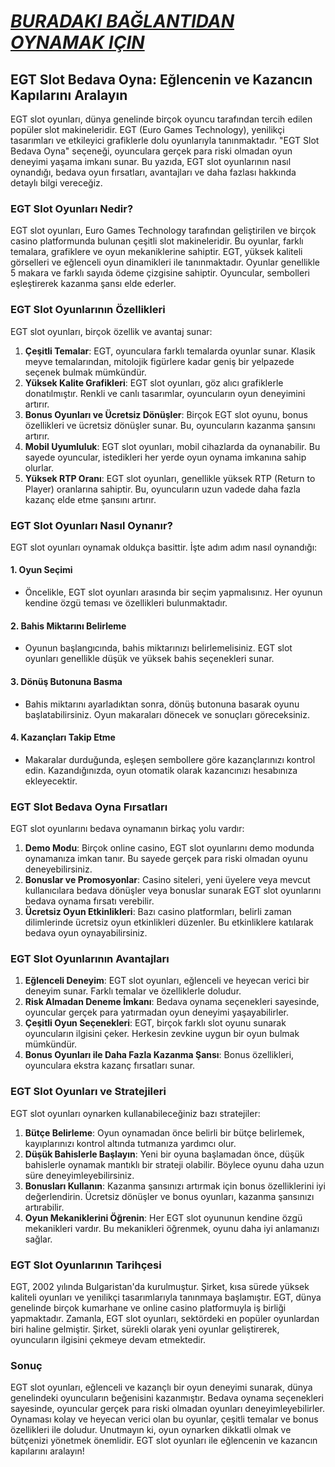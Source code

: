 # [***BURADAKI BAĞLANTIDAN OYNAMAK IÇIN***](https://casinotr.link/gWCRZ4)

## EGT Slot Bedava Oyna: Eğlencenin ve Kazancın Kapılarını Aralayın

EGT slot oyunları, dünya genelinde birçok oyuncu tarafından tercih edilen popüler slot makineleridir. EGT (Euro Games Technology), yenilikçi tasarımları ve etkileyici grafiklerle dolu oyunlarıyla tanınmaktadır. "EGT Slot Bedava Oyna" seçeneği, oyunculara gerçek para riski olmadan oyun deneyimi yaşama imkanı sunar. Bu yazıda, EGT slot oyunlarının nasıl oynandığı, bedava oyun fırsatları, avantajları ve daha fazlası hakkında detaylı bilgi vereceğiz.

### EGT Slot Oyunları Nedir?

EGT slot oyunları, Euro Games Technology tarafından geliştirilen ve birçok casino platformunda bulunan çeşitli slot makineleridir. Bu oyunlar, farklı temalara, grafiklere ve oyun mekaniklerine sahiptir. EGT, yüksek kaliteli görselleri ve eğlenceli oyun dinamikleri ile tanınmaktadır. Oyunlar genellikle 5 makara ve farklı sayıda ödeme çizgisine sahiptir. Oyuncular, sembolleri eşleştirerek kazanma şansı elde ederler.

### EGT Slot Oyunlarının Özellikleri

EGT slot oyunları, birçok özellik ve avantaj sunar:

1. **Çeşitli Temalar**: EGT, oyunculara farklı temalarda oyunlar sunar. Klasik meyve temalarından, mitolojik figürlere kadar geniş bir yelpazede seçenek bulmak mümkündür.
2. **Yüksek Kalite Grafikleri**: EGT slot oyunları, göz alıcı grafiklerle donatılmıştır. Renkli ve canlı tasarımlar, oyuncuların oyun deneyimini artırır.
3. **Bonus Oyunları ve Ücretsiz Dönüşler**: Birçok EGT slot oyunu, bonus özellikleri ve ücretsiz dönüşler sunar. Bu, oyuncuların kazanma şansını artırır.
4. **Mobil Uyumluluk**: EGT slot oyunları, mobil cihazlarda da oynanabilir. Bu sayede oyuncular, istedikleri her yerde oyun oynama imkanına sahip olurlar.
5. **Yüksek RTP Oranı**: EGT slot oyunları, genellikle yüksek RTP (Return to Player) oranlarına sahiptir. Bu, oyuncuların uzun vadede daha fazla kazanç elde etme şansını artırır.

### EGT Slot Oyunları Nasıl Oynanır?

EGT slot oyunları oynamak oldukça basittir. İşte adım adım nasıl oynandığı:

#### 1. Oyun Seçimi

* Öncelikle, EGT slot oyunları arasında bir seçim yapmalısınız. Her oyunun kendine özgü teması ve özellikleri bulunmaktadır.

#### 2. Bahis Miktarını Belirleme

* Oyunun başlangıcında, bahis miktarınızı belirlemelisiniz. EGT slot oyunları genellikle düşük ve yüksek bahis seçenekleri sunar.

#### 3. Dönüş Butonuna Basma

* Bahis miktarını ayarladıktan sonra, dönüş butonuna basarak oyunu başlatabilirsiniz. Oyun makaraları dönecek ve sonuçları göreceksiniz.

#### 4. Kazançları Takip Etme

* Makaralar durduğunda, eşleşen sembollere göre kazançlarınızı kontrol edin. Kazandığınızda, oyun otomatik olarak kazancınızı hesabınıza ekleyecektir.

### EGT Slot Bedava Oyna Fırsatları

EGT slot oyunlarını bedava oynamanın birkaç yolu vardır:

1. **Demo Modu**: Birçok online casino, EGT slot oyunlarını demo modunda oynamanıza imkan tanır. Bu sayede gerçek para riski olmadan oyunu deneyebilirsiniz.
2. **Bonuslar ve Promosyonlar**: Casino siteleri, yeni üyelere veya mevcut kullanıcılara bedava dönüşler veya bonuslar sunarak EGT slot oyunlarını bedava oynama fırsatı verebilir.
3. **Ücretsiz Oyun Etkinlikleri**: Bazı casino platformları, belirli zaman dilimlerinde ücretsiz oyun etkinlikleri düzenler. Bu etkinliklere katılarak bedava oyun oynayabilirsiniz.

### EGT Slot Oyunlarının Avantajları

1. **Eğlenceli Deneyim**: EGT slot oyunları, eğlenceli ve heyecan verici bir deneyim sunar. Farklı temalar ve özelliklerle doludur.
2. **Risk Almadan Deneme İmkanı**: Bedava oynama seçenekleri sayesinde, oyuncular gerçek para yatırmadan oyun deneyimi yaşayabilirler.
3. **Çeşitli Oyun Seçenekleri**: EGT, birçok farklı slot oyunu sunarak oyuncuların ilgisini çeker. Herkesin zevkine uygun bir oyun bulmak mümkündür.
4. **Bonus Oyunları ile Daha Fazla Kazanma Şansı**: Bonus özellikleri, oyunculara ekstra kazanç fırsatları sunar.

### EGT Slot Oyunları ve Stratejileri

EGT slot oyunları oynarken kullanabileceğiniz bazı stratejiler:

1. **Bütçe Belirleme**: Oyun oynamadan önce belirli bir bütçe belirlemek, kayıplarınızı kontrol altında tutmanıza yardımcı olur.
2. **Düşük Bahislerle Başlayın**: Yeni bir oyuna başlamadan önce, düşük bahislerle oynamak mantıklı bir strateji olabilir. Böylece oyunu daha uzun süre deneyimleyebilirsiniz.
3. **Bonusları Kullanın**: Kazanma şansınızı artırmak için bonus özelliklerini iyi değerlendirin. Ücretsiz dönüşler ve bonus oyunları, kazanma şansınızı artırabilir.
4. **Oyun Mekaniklerini Öğrenin**: Her EGT slot oyununun kendine özgü mekanikleri vardır. Bu mekanikleri öğrenmek, oyunu daha iyi anlamanızı sağlar.

### EGT Slot Oyunlarının Tarihçesi

EGT, 2002 yılında Bulgaristan'da kurulmuştur. Şirket, kısa sürede yüksek kaliteli oyunları ve yenilikçi tasarımlarıyla tanınmaya başlamıştır. EGT, dünya genelinde birçok kumarhane ve online casino platformuyla iş birliği yapmaktadır. Zamanla, EGT slot oyunları, sektördeki en popüler oyunlardan biri haline gelmiştir. Şirket, sürekli olarak yeni oyunlar geliştirerek, oyuncuların ilgisini çekmeye devam etmektedir.

### Sonuç

EGT slot oyunları, eğlenceli ve kazançlı bir oyun deneyimi sunarak, dünya genelindeki oyuncuların beğenisini kazanmıştır. Bedava oynama seçenekleri sayesinde, oyuncular gerçek para riski olmadan oyunları deneyimleyebilirler. Oynaması kolay ve heyecan verici olan bu oyunlar, çeşitli temalar ve bonus özellikleri ile doludur. Unutmayın ki, oyun oynarken dikkatli olmak ve bütçenizi yönetmek önemlidir. EGT slot oyunları ile eğlencenin ve kazancın kapılarını aralayın!
